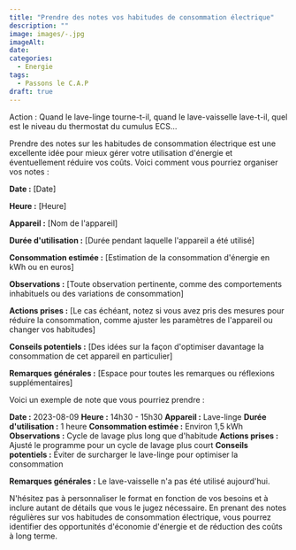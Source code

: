 ```yaml
---
title: "Prendre des notes vos habitudes de consommation électrique"
description: ""
image: images/-.jpg
imageAlt: 
date: 
categories:
  - Energie
tags:
  - Passons le C.A.P
draft: true
---
```


Action : Quand le lave-linge tourne-t-il, quand le lave-vaisselle lave-t-il, quel est le niveau du thermostat du cumulus ECS…

Prendre des notes sur les habitudes de consommation électrique est une excellente idée pour mieux gérer votre utilisation d'énergie et éventuellement réduire vos coûts. Voici comment vous pourriez organiser vos notes :

**Date :** [Date]

**Heure :** [Heure]

**Appareil :** [Nom de l'appareil]

**Durée d'utilisation :** [Durée pendant laquelle l'appareil a été utilisé]

**Consommation estimée :** [Estimation de la consommation d'énergie en kWh ou en euros]

**Observations :** [Toute observation pertinente, comme des comportements inhabituels ou des variations de consommation]

**Actions prises :** [Le cas échéant, notez si vous avez pris des mesures pour réduire la consommation, comme ajuster les paramètres de l'appareil ou changer vos habitudes]

**Conseils potentiels :** [Des idées sur la façon d'optimiser davantage la consommation de cet appareil en particulier]

**Remarques générales :** [Espace pour toutes les remarques ou réflexions supplémentaires]

Voici un exemple de note que vous pourriez prendre :

**Date :** 2023-08-09
**Heure :** 14h30 - 15h30
**Appareil :** Lave-linge
**Durée d'utilisation :** 1 heure
**Consommation estimée :** Environ 1,5 kWh
**Observations :** Cycle de lavage plus long que d'habitude
**Actions prises :** Ajusté le programme pour un cycle de lavage plus court
**Conseils potentiels :** Éviter de surcharger le lave-linge pour optimiser la consommation

**Remarques générales :** Le lave-vaisselle n'a pas été utilisé aujourd'hui.

N'hésitez pas à personnaliser le format en fonction de vos besoins et à inclure autant de détails que vous le jugez nécessaire. En prenant des notes régulières sur vos habitudes de consommation électrique, vous pourrez identifier des opportunités d'économie d'énergie et de réduction des coûts à long terme.

